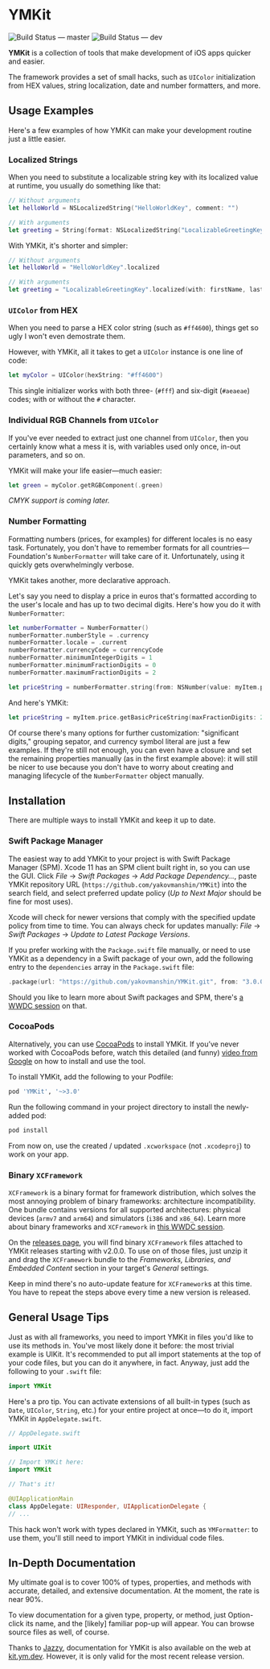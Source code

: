 # YMKit

![Build Status — master](https://l.ym.dev/kIOng)
![Build Status — dev](https://l.ym.dev/chekq)

**YMKit** is a collection of tools that make development of iOS apps quicker and easier.

The framework provides a set of small hacks, such as `UIColor` initialization from HEX values, string localization, date and number formatters, and more.

## Usage Examples

Here's a few examples of how YMKit can make your development routine just a little easier.

### Localized Strings
When you need to substitute a localizable string key with its localized value at runtime, you usually do something like that:

```swift
// Without arguments
let helloWorld = NSLocalizedString("HelloWorldKey", comment: "")

// With arguments
let greeting = String(format: NSLocalizedString("LocalizableGreetingKey", comment: ""), firstName, lastName)
```

With YMKit, it's shorter and simpler:

```swift
// Without arguments
let helloWorld = "HelloWorldKey".localized

// With arguments
let greeting = "LocalizableGreetingKey".localized(with: firstName, lastName)
```

### `UIColor` from HEX

When you need to parse a HEX color string (such as `#ff4600`), things get so ugly I won't even demostrate them.

However, with YMKit, all it takes to get a `UIColor` instance is one line of code:

```swift
let myColor = UIColor(hexString: "#ff4600")
```

This single initializer works with both three- (`#fff`) and six-digit (`#aeaeae`) codes; with or without the `#` character.

### Individual RGB Channels from `UIColor`

If you've ever needed to extract just one channel from `UIColor`, then you certainly know what a mess it is, with variables used only once, in-out parameters, and so on.

YMKit will make your life easier—much easier:

```swift
let green = myColor.getRGBComponent(.green)
```

*CMYK support is coming later.*

### Number Formatting

Formatting numbers (prices, for examples) for different locales is no easy task. Fortunately, you don't have to remember formats for all countries—Foundation's `NumberFormatter` will take care of it. Unfortunately, using it quickly gets overwhelmingly verbose.

YMKit takes another, more declarative approach.

Let's say you need to display a price in euros that's formatted according to the user's locale and has up to two decimal digits. Here's how you do it with `NumberFormatter`:

```swift
let numberFormatter = NumberFormatter()
numberFormatter.numberStyle = .currency
numberFormatter.locale = .current
numberFormatter.currencyCode = currencyCode
numberFormatter.minimumIntegerDigits = 1
numberFormatter.minimumFractionDigits = 0
numberFormatter.maximumFractionDigits = 2

let priceString = numberFormatter.string(from: NSNumber(value: myItem.price))
```

And here's YMKit:

```swift
let priceString = myItem.price.getBasicPriceString(maxFractionDigits: 2, currencyCode: myItem.currencyCode)
```

Of course there's many options for further customization: "significant digits," grouping sepator, and currency symbol literal are just a few examples. If they're still not enough, you can even have a closure and set the remaining properties manually (as in the first example above): it will still be nicer to use because you don't have to worry about creating and managing lifecycle of the `NumberFormatter` object manually.

## Installation
There are multiple ways to install YMKit and keep it up to date.

### Swift Package Manager
The easiest way to add YMKit to your project is with Swift Package Manager (SPM). Xcode 11 has an SPM client built right in, so you can use the GUI. Click *File* → *Swift Packages* → *Add Package Dependency…*, paste YMKit repository URL (`https://github.com/yakovmanshin/YMKit`) into the search field, and select preferred update policy (*Up to Next Major* should be fine for most uses).

Xcode will check for newer versions that comply with the specified update policy from time to time. You can always check for updates manually: *File* → *Swift Packages* → *Update to Latest Package Versions*.

If you prefer working with the `Package.swift` file manually, or need to use YMKit as a dependency in a Swift package of your own, add the following entry to the `dependencies` array in the `Package.swift` file:

```swift
.package(url: "https://github.com/yakovmanshin/YMKit.git", from: "3.0.0")
```

Should you like to learn more about Swift packages and SPM, there's [a WWDC session](https://fwd2.net/33lDCqq) on that.

### CocoaPods
Alternatively, you can use [CocoaPods](https://fwd2.net/cocoapods) to install YMKit. If you’ve never worked with CocoaPods before, watch this detailed (and funny) [video from Google](https://fwd2.net/cocoapods-tutorial) on how to install and use the tool.

To install YMKit, add the following to your Podfile:
```ruby
pod 'YMKit', '~>3.0'
```

Run the following command in your project directory to install the newly-added pod:
```ruby
pod install
```

From now on, use the created / updated `.xcworkspace` (not `.xcodeproj`) to work on your app.

### Binary `XCFramework`
`XCFramework` is a binary format for framework distribution, which solves the most annoying problem of binary frameworks: architecture incompatibility. One bundle contains versions for all supported architectures: physical devices (`armv7` and `arm64`) and simulators (`i386` and `x86_64`). Learn more about binary frameworks and `XCFramework` in [this WWDC session](https://fwd2.net/32jBVIz).

On the [releases page](https://github.com/yakovmanshin/YMKit/releases), you will find binary `XCFramework` files attached to YMKit releases starting with v2.0.0. To use on of those files, just unzip it and drag the `XCFramework` bundle to the *Frameworks, Libraries, and Embedded Content* section in your target's *General* settings.

Keep in mind there's no auto-update feature for `XCFramework`s at this time. You have to repeat the steps above every time a new version is released.

## General Usage Tips
Just as with all frameworks, you need to import YMKit in files you'd like to use its methods in. You've most likely done it before: the most trivial example is UIKit. It's recommended to put all import statements at the top of your code files, but you can do it anywhere, in fact. Anyway, just add the following to your `.swift` file:

```swift
import YMKit
```

Here's a pro tip. You can activate extensions of all built-in types (such as `Date`, `UIColor`, `String`, etc.) for your entire project at once—to do it, import YMKit in `AppDelegate.swift`.

```swift
// AppDelegate.swift

import UIKit

// Import YMKit here:
import YMKit

// That's it!

@UIApplicationMain
class AppDelegate: UIResponder, UIApplicationDelegate {
// ...
```

This hack won't work with types declared in YMKit, such as `YMFormatter`: to use them, you'll still need to import YMKit in individual code files.

## In-Depth Documentation
My ultimate goal is to cover 100% of types, properties, and methods with accurate, detailed, and extensive documentation. At the moment, the rate is near 90%.

To view documentation for a given type, property, or method, just Option-click its name, and the [likely] familiar pop-up will appear. You can browse source files as well, of course.

Thanks to [Jazzy](https://github.com/realm/jazzy), documentation for YMKit is also available on the web at [kit.ym.dev](https://kit.ym.dev/). However, it is only valid for the most recent release version.
